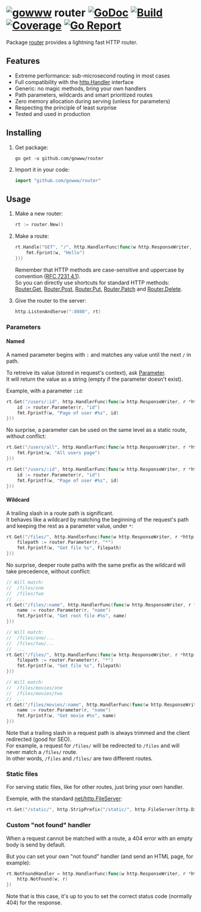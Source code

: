 # [![gowww](https://avatars.githubusercontent.com/u/18078923?s=20)](https://github.com/gowww) router [![GoDoc](https://godoc.org/github.com/gowww/router?status.svg)](https://godoc.org/github.com/gowww/router) [![Build](https://travis-ci.org/gowww/router.svg?branch=master)](https://travis-ci.org/gowww/router) [![Coverage](https://coveralls.io/repos/github/gowww/router/badge.svg?branch=master)](https://coveralls.io/github/gowww/router?branch=master) [![Go Report](https://goreportcard.com/badge/github.com/gowww/router)](https://goreportcard.com/report/github.com/gowww/router)

Package [router](https://godoc.org/github.com/gowww/router) provides a lightning fast HTTP router.

## Features

  - Extreme performance: sub-microsecond routing in most cases
  - Full compatibility with the [http.Handler](https://golang.org/pkg/net/http/#Handler) interface
  - Generic: no magic methods, bring your own handlers
  - Path parameters, wildcards and smart prioritized routes
  - Zero memory allocation during serving (unless for parameters)
  - Respecting the principle of least surprise
  - Tested and used in production

## Installing

1. Get package:

	```Shell
	go get -u github.com/gowww/router
	````

2. Import it in your code:

	```Go
	import "github.com/gowww/router"
	```

## Usage

1. Make a new router:

	```Go
	rt := router.New()
	```

2. Make a route:

	```Go
	rt.Handle("GET", "/", http.HandlerFunc(func(w http.ResponseWriter, r *http.Request) {
		fmt.Fprint(w, "Hello")
	}))
	```

   Remember that HTTP methods are case-sensitive and uppercase by convention ([RFC 7231 4.1](https://tools.ietf.org/html/rfc7231#section-4.1)).  
   So you can directly use shortcuts for standard HTTP methods: [Router.Get](https://godoc.org/github.com/gowww/router#Router.Get), [Router.Post](https://godoc.org/github.com/gowww/router#Router.Post), [Router.Put](https://godoc.org/github.com/gowww/router#Router.Put), [Router.Patch](https://godoc.org/github.com/gowww/router#Router.Patch) and [Router.Delete](https://godoc.org/github.com/gowww/router#Router.Delete).

3. Give the router to the server:

	```Go
	http.ListenAndServe(":8080", rt)
	```

### Parameters

#### Named

A named parameter begins with `:` and matches any value until the next `/` in path.

To retreive its value (stored in request's context), ask [Parameter](https://godoc.org/github.com/gowww/router#Router.Parameter).  
It will return the value as a string (empty if the parameter doesn't exist).

Example, with a parameter `:id`:

```Go
rt.Get("/users/:id", http.HandlerFunc(func(w http.ResponseWriter, r *http.Request) {
	id := router.Parameter(r, "id")
	fmt.Fprintf(w, "Page of user #%s", id)
}))
```

No surprise, a parameter can be used on the same level as a static route, without conflict:

```Go
rt.Get("/users/all", http.HandlerFunc(func(w http.ResponseWriter, r *http.Request) {
	fmt.Fprint(w, "All users page")
}))

rt.Get("/users/:id", http.HandlerFunc(func(w http.ResponseWriter, r *http.Request) {
	id := router.Parameter(r, "id")
	fmt.Fprintf(w, "Page of user #%s", id)
}))
```

#### Wildcard

A trailing slash in a route path is significant.  
It behaves like a wildcard by matching the beginning of the request's path and keeping the rest as a parameter value, under `*`:

```Go
rt.Get("/files/", http.HandlerFunc(func(w http.ResponseWriter, r *http.Request) {
	filepath := router.Parameter(r, "*")
	fmt.Fprintf(w, "Get file %s", filepath)
}))
```

No surprise, deeper route paths with the same prefix as the wildcard will take precedence, without conflict:

```Go
// Will match:
// 	/files/one
// 	/files/two
// 	...
rt.Get("/files/:name", http.HandlerFunc(func(w http.ResponseWriter, r *http.Request) {
	name := router.Parameter(r, "name")
	fmt.Fprintf(w, "Get root file #%s", name)
}))

// Will match:
// 	/files/one/...
// 	/files/two/...
// 	...
rt.Get("/files/", http.HandlerFunc(func(w http.ResponseWriter, r *http.Request) {
	filepath := router.Parameter(r, "*")
	fmt.Fprintf(w, "Get file %s", filepath)
}))

// Will match:
// 	/files/movies/one
// 	/files/movies/two
// 	...
rt.Get("/files/movies/:name", http.HandlerFunc(func(w http.ResponseWriter, r *http.Request) {
	name := router.Parameter(r, "name")
	fmt.Fprintf(w, "Get movie #%s", name)
}))
```

Note that a trailing slash in a request path is always trimmed and the client redirected (good for SEO).  
For example, a request for `/files/` will be redirected to `/files` and will never match a `/files/` route.  
In other words, `/files` and `/files/` are two different routes.

### Static files

For serving static files, like for other routes, just bring your own handler.

Exemple, with the standard [net/http.FileServer](https://golang.org/pkg/net/http/#FileServer):

```Go
rt.Get("/static/", http.StripPrefix("/static/", http.FileServer(http.Dir("static"))))
```

### Custom "not found" handler

When a request cannot be matched with a route, a 404 error with an empty body is send by default.

But you can set your own "not found" handler (and send an HTML page, for example):

```Go
rt.NotFoundHandler = http.HandlerFunc(func(w http.ResponseWriter, r *http.Request) {
	http.NotFound(w, r)
})
```

Note that is this case, it's up to you to set the correct status code (normally 404) for the response.
